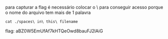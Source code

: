 para capturar a flag é necessário colocar o \ para conseguir acesso porque o nome do arquivo tem mais de 1 palavra

`cat ./spaces\ in\ this\ filename`

flag: aBZ0W5EmUfAf7kHTQeOwd8bauFJ2lAiG